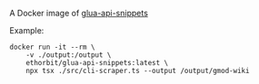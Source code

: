 A Docker image of [glua-api-snippets](https://github.com/luttje/glua-api-snippets)

Example: 

```
docker run -it --rm \
    -v ./output:/output \
    ethorbit/glua-api-snippets:latest \
    npx tsx ./src/cli-scraper.ts --output /output/gmod-wiki
```
